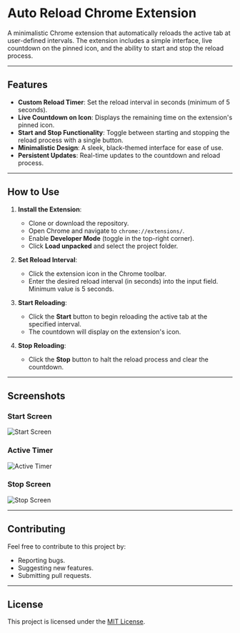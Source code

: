 # Auto Reload Chrome Extension

A minimalistic Chrome extension that automatically reloads the active tab at user-defined intervals. The extension includes a simple interface, live countdown on the pinned icon, and the ability to start and stop the reload process.

---

## Features

- **Custom Reload Timer**: Set the reload interval in seconds (minimum of 5 seconds).
- **Live Countdown on Icon**: Displays the remaining time on the extension's pinned icon.
- **Start and Stop Functionality**: Toggle between starting and stopping the reload process with a single button.
- **Minimalistic Design**: A sleek, black-themed interface for ease of use.
- **Persistent Updates**: Real-time updates to the countdown and reload process.

---

## How to Use

1. **Install the Extension**:

   - Clone or download the repository.
   - Open Chrome and navigate to `chrome://extensions/`.
   - Enable **Developer Mode** (toggle in the top-right corner).
   - Click **Load unpacked** and select the project folder.

2. **Set Reload Interval**:

   - Click the extension icon in the Chrome toolbar.
   - Enter the desired reload interval (in seconds) into the input field. Minimum value is 5 seconds.

3. **Start Reloading**:

   - Click the **Start** button to begin reloading the active tab at the specified interval.
   - The countdown will display on the extension's icon.

4. **Stop Reloading**:
   - Click the **Stop** button to halt the reload process and clear the countdown.

---

## Screenshots

### Start Screen

![Start Screen](#start.png)

### Active Timer

![Active Timer](#badge.png)

### Stop Screen

![Stop Screen](#stop.png)

---

## Contributing

Feel free to contribute to this project by:

- Reporting bugs.
- Suggesting new features.
- Submitting pull requests.

---

## License

This project is licensed under the [MIT License](LICENSE).
